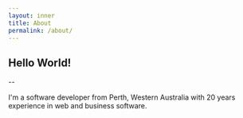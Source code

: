```yaml
---
layout: inner
title: About
permalink: /about/
---
```


## Hello World!
--

I'm a software developer from Perth, Western Australia with 20 years experience in web and business software.


